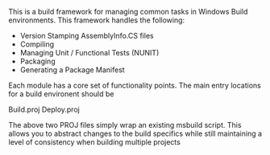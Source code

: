 This is a build framework for managing common tasks in Windows Build environments. This framework handles the following:

- Version Stamping AssemblyInfo.CS files
- Compiling 
- Managing Unit / Functional Tests (NUNIT)
- Packaging
- Generating a Package Manifest

Each module has a core set of functionality points. The main entry locations for a build environent should be 

Build.proj
Deploy.proj

The above two PROJ files simply wrap an existing msbuild script. This allows you to abstract changes to the build specifics while still maintaining a level of consistency when building multiple projects

